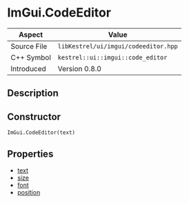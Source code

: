 # ImGui.CodeEditor
| Aspect | Value |
| --- | --- |
| Source File | `libKestrel/ui/imgui/codeeditor.hpp` |
| C++ Symbol | `kestrel::ui::imgui::code_editor` |
| Introduced | Version 0.8.0 |
## Description
## Constructor
```
ImGui.CodeEditor(text)
```
## Properties

 - [text](text.md)
 - [size](size.md)
 - [font](font.md)
 - [position](position.md)

